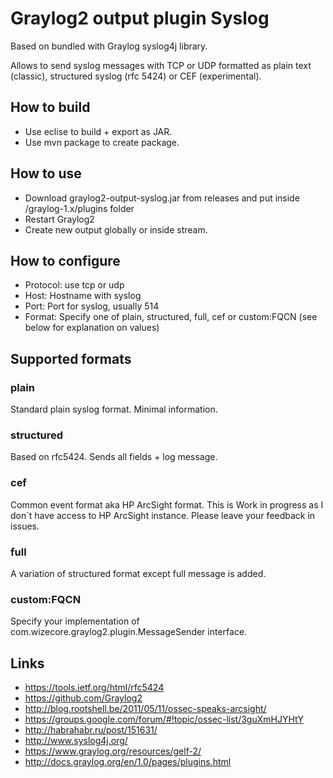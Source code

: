 Graylog2 output plugin Syslog
=============================

Based on bundled with Graylog syslog4j library.

Allows to send syslog messages with TCP or UDP formatted as plain text (classic), structured syslog (rfc 5424) or CEF (experimental).

## How to build

  * Use eclise to build + export as JAR.
  * Use mvn package to create package.

## How to use

  * Download graylog2-output-syslog.jar from releases and put inside /graylog-1.x/plugins folder
  * Restart Graylog2
  * Create new output globally or inside stream.

## How to configure

  * Protocol: use tcp or udp
  * Host: Hostname with syslog 
  * Port: Port for syslog, usually 514
  * Format: Specify one of plain, structured, full, cef or custom:FQCN (see below for explanation on values)
  
## Supported formats

### plain

Standard plain syslog format. Minimal information. 

### structured

Based on rfc5424. Sends all fields + log message.

### cef

Common event format aka HP ArcSight format. This is Work in progress as I don`t have access to HP ArcSight instance. Please leave your feedback in issues.

### full

A variation of structured format except full message is added.

### custom:FQCN

Specify your implementation of com.wizecore.graylog2.plugin.MessageSender interface. 

## Links

  * https://tools.ietf.org/html/rfc5424
  * https://github.com/Graylog2
  * http://blog.rootshell.be/2011/05/11/ossec-speaks-arcsight/
  * https://groups.google.com/forum/#!topic/ossec-list/3guXmHJYHtY
  * http://habrahabr.ru/post/151631/
  * http://www.syslog4j.org/
  * https://www.graylog.org/resources/gelf-2/
  * http://docs.graylog.org/en/1.0/pages/plugins.html
